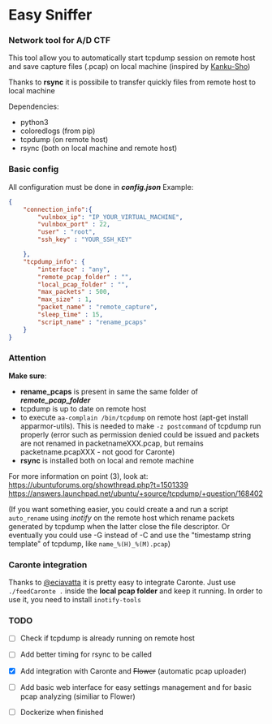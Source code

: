 # Easy Sniffer
### Network tool for A/D CTF

This tool allow you to automatically start tcpdump session on remote host and save capture files (.pcap) on local machine (inspired by [Kanku-Sho](https://github.com/Shotokhan/kanku-sho))

Thanks to **rsync** it is possibile to transfer quickly files from remote host to local machine

Dependencies:
- python3
- coloredlogs (from pip)
- tcpdump (on remote host)
- rsync (both on local machine and remote host)

### Basic config
All configuration must be done in **_config.json_**
Example:
```json
{
    "connection_info":{
        "vulnbox_ip": "IP_YOUR_VIRTUAL_MACHINE",
        "vulnbox_port" : 22,
        "user" : "root",
        "ssh_key" : "YOUR_SSH_KEY"

    },
    "tcpdump_info": {
        "interface" : "any",
        "remote_pcap_folder" : "",
        "local_pcap_folder" : "",
        "max_packets" : 500,
        "max_size" : 1,
        "packet_name" : "remote_capture",
        "sleep_time" : 15,
        "script_name" : "rename_pcaps"
    }
}
```

### Attention
**Make sure**:
- **rename_pcaps** is present in same the same folder of **_remote_pcap_folder_**
- tcpdump is up to date on remote host
- to execute `aa-complain /bin/tcpdump` on remote host (apt-get install apparmor-utils). This is needed to make `-z postcommand` of tcpdump run properly (error such as permission denied could be issued and packets are not renamed in packetnameXXX.pcap, but remains packetname.pcapXXX - not good for Caronte)
- **rsync** is installed both on local and remote machine

For more information on point (3), look at:
https://ubuntuforums.org/showthread.php?t=1501339
https://answers.launchpad.net/ubuntu/+source/tcpdump/+question/168402

(If you want something easier, you could create a and run a script `auto_rename` using _inotify_ on the remote host which rename packets generated by tcpdump when the latter close the file descriptor.
Or eventually you could use -G instead of -C and use the "timestamp string template" of tcpdump, like `name_%(H)_%(M).pcap`)

### Caronte integration
Thanks to [@eciavatta](https://github.com/eciavatta) it is pretty easy to integrate Caronte. Just use `./feedCaronte .` inside the **local pcap folder** and keep it running.
In order to use it, you need to install `inotify-tools`

### TODO
- [ ] Check if tcpdump is already running on remote host
- [ ] Add better timing for rsync to be called
- [x] Add integration with Caronte and ~~Flower~~ (automatic pcap uploader)
- [ ] Add basic web interface for easy settings management and for basic pcap analyzing (similiar to Flower)
- [ ] Dockerize when finished





